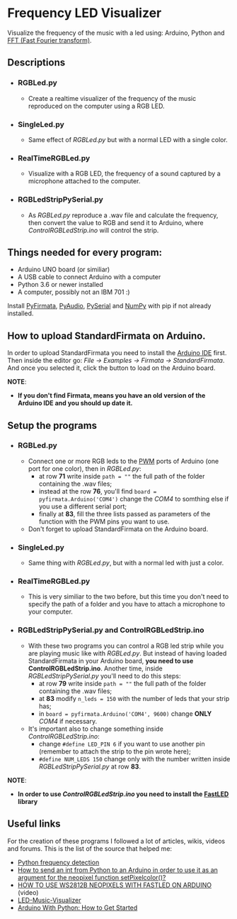 # Frequency LED Visualizer
Visualize the frequency of the music with a led using: Arduino, Python and [FFT (Fast Fourier transform)](https://en.wikipedia.org/wiki/Fast_Fourier_transform).

## Descriptions
- ### RGBLed.py
  - Create a realtime visualizer of the frequency of the music reproduced on the computer using a RGB LED.
- ### SingleLed.py
  - Same effect of _RGBLed.py_ but with a normal LED with a single color.
- ### RealTimeRGBLed.py
  - Visualize with a RGB LED, the frequency of a sound captured by a microphone attached to the computer.
- ### RGBLedStripPySerial.py
  - As _RGBLed.py_ reproduce a .wav file and calculate the frequency, then convert the value to RGB and send it to Arduino, where _ControlRGBLedStrip.ino_ will control the strip.

## Things needed for every program:
- Arduino UNO board (or similiar)
- A USB cable to connect Arduino with a computer
- Python 3.6 or newer installed
- A computer, possibly not an IBM 701 :)

Install [PyFirmata](https://pypi.org/project/pyFirmata/), [PyAudio](https://pypi.org/project/PyAudio/), [PySerial](https://pypi.org/project/pyserial/) and [NumPy](https://pypi.org/project/numpy/) with pip if not already installed.

## How to upload StandardFirmata on Arduino.
In order to upload StandardFirmata you need to install the [Arduino IDE](https://www.arduino.cc/en/main/software) first. Then inside the editor go: _File -> Examples -> Firmata -> StandardFirmata_. And once you selected it, click the button to load on the Arduino board.

**NOTE**:
- **If you don't find Firmata, means you have an old version of the Arduino IDE and you should up date it.**


## Setup the programs
- ### RGBLed.py
  - Connect one or more RGB leds to the [PWM](https://www.arduino.cc/en/tutorial/PWM) ports of Arduino (one port for one color), then in _RGBLed.py_:
    - at row **71** write inside ```path = ""``` the full path of the folder containing the .wav files;
    - instead at the row **76**, you'll find ```board = pyfirmata.Arduino('COM4')``` change the _COM4_ to somthing else if you use a different serial port;
    - finally at **83**, fill the three lists passed as parameters of the function with the PWM pins you want to use.
  - Don't forget to upload StandardFirmata on the Arduino board.


- ### SingleLed.py
  - Same thing with _RGBLed.py_, but with a normal led with just a color.


- ### RealTimeRGBLed.py
  - This is very similiar to the two before, but this time you don't need to specify the path of a folder and you have to attach a microphone to your computer.


- ### RGBLedStripPySerial.py and ControlRGBLedStrip.ino
  - With these two programs you can control a RGB led strip while you are playing music like with _RGBLed.py_. But instead of having loaded StandardFirmata in your Arduino board, **you need to use ControlRGBLedStrip.ino**.
Another time, inside _RGBLedStripPySerial.py_ you'll need to do this steps:
    - at row **79** write inside ```path = ""``` the full path of the folder containing the .wav files;
    - at **83** modify ```n_leds = 150``` with the number of leds that your strip has;
    - in ```board = pyfirmata.Arduino('COM4', 9600)``` change **ONLY** _COM4_ if necessary.
  - It's important also to change something inside _ControlRGBLedStrip.ino_:
    - change ```#define LED_PIN 6``` if you want to use another pin (remember to attach the strip to the pin wrote here);
    - ```#define NUM_LEDS 150``` change only with the number written inside _RGBLedStripPySerial.py_ at row **83**.

**NOTE**:
  - **In order to use _ControlRGBLedStrip.ino_ you need to install the [FastLED](https://github.com/FastLED/FastLED) library**
    
## Useful links
For the creation of these programs I followed a lot of articles, wikis, videos and forums.
This is the list of the source that helped me:
- [Python frequency detection](https://stackoverflow.com/a/2649540/13340183)
- [How to send an int from Python to an Arduino in order to use it as an argument for the neopixel function setPixelcolor()?](https://stackoverflow.com/a/56321187/13340183)
- [HOW TO USE WS2812B NEOPIXELS WITH FASTLED ON ARDUINO](https://youtu.be/YgII4UYW5hU) (video)
- [LED-Music-Visualizer](https://github.com/DevonCrawford/LED-Music-Visualizer)
- [Arduino With Python: How to Get Started](https://realpython.com/arduino-python/)

